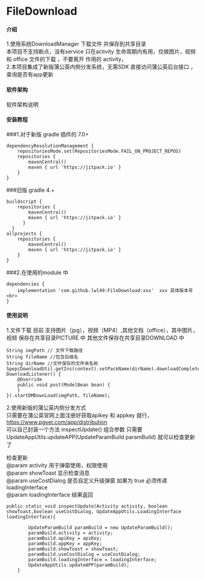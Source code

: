 # FileDownload

#### 介绍
1.使用系统DownloadManager 下载文件 并保存到共享目录<br>  本项目不支持断点，没有service 只在activity 生命周期内有用，仅做图片，视频 和 office 文件的下载 ，不要离开 作用的 activity，<br>
2.本项目集成了新版蒲公英内侧分发系统，无需SDK  直接访问蒲公英后台接口 ，查询是否有app更新<br>

#### 软件架构
软件架构说明


#### 安装教程

###1.对于新版 gradle 插件的 7.0+<br>
	
	dependencyResolutionManagement {
		repositoriesMode.set(RepositoriesMode.FAIL_ON_PROJECT_REPOS)
		repositories {
			mavenCentral()
			maven { url 'https://jitpack.io' }
		}
	}
 
###旧版 gradle 4.+<br>
	
	buildscript {
		repositories {
	   	 	mavenCentral()
	  	  	maven { url 'https://jitpack.io' }
	      }
      }
	allprojects {
		repositories {
			mavenCentral()
			maven { url 'https://jitpack.io' } 
		}
	}

###2.在使用的module 中<br>

	dependencies {
		implementation 'com.github.lwl49:FileDownload:xxx'  xxx 具体版本号<br>
	}

#### 使用说明
1.文件下载 目前 支持图片（jpg），视频（MP4）,其他文档（office），其中图片，视频 保存在共享目录PICTURE 中  其他文件保存在共享目录DOWNLOAD 中<br>

	String imgPath // 文件下载路径
	String fileName //包含后缀名
	String dirName //文件保存的文件夹名称
	SpepcDownloadUtil.getIns(context).setPackName(dirName).downloadComplete(new DownloadListener() {
		@Override
		public void post(ModelBean bean) {
		}
	}).startDMDownLoad(imgPath, fileName);
	

2.使用新版的蒲公英内侧分发方式<br>
只需要在蒲公英官网上面注册好获取apikey 和 appkey 就行，https://www.pgyer.com/app/distribution<br>
可以自己封装一个方法 inspectUpdate() 组合参数  只需要  UpdateAppUtils.updateAPP(UpdateParamBuild paramBuild) 就可以检查更新了<br>

检查更新<br>
@param activity 用于弹窗使用，权限使用<br>
@param showToast 显示检查消息<br>
@param useCostDialog 是否自定义升级弹窗  如果为 true 必须传递 loadingInterface<br>
@param loadingInterface 结果返回<br>

	public static void inspectUpdate(Activity activity, boolean showToast,boolean useCostDialog, UpdateAppUtils.LoadingInterface loadingInterface){
       
	        UpdateParamBuild paramBuild = new UpdateParamBuild();
	        paramBuild.activity = activity;
	        paramBuild.apiKey = apiKey;
	        paramBuild.appKey = appKey;
	        paramBuild.showToast = showToast;
	        paramBuild.useCostDialog = useCostDialog;
	        paramBuild.loadingInterface = loadingInterface;
	        UpdateAppUtils.updateAPP(paramBuild);
	    }




